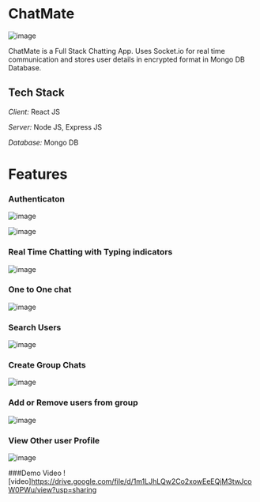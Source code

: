 # ChatMate
![image](https://github.com/user-attachments/assets/07c29493-b530-475c-8fbb-0f293f818f9a)

ChatMate is a Full Stack Chatting App.
Uses Socket.io for real time communication and stores user details in encrypted format in Mongo DB Database.
## Tech Stack

*Client:* React JS

*Server:* Node JS, Express JS

*Database:* Mongo DB

# Features

### Authenticaton


![image](https://github.com/user-attachments/assets/7ab18d84-9bd9-44cb-90b7-baa304faba80)

![image](https://github.com/user-attachments/assets/6c8f7763-b682-4dd0-8b40-be7d09cc5223)


### Real Time Chatting with Typing indicators
![image](https://github.com/user-attachments/assets/9296db02-2ce7-46a5-9b0a-020b4b70f294)

### One to One chat
![image](https://github.com/user-attachments/assets/9812062e-5bfd-4953-b0ba-179a7abd5c16)

### Search Users
![image](https://github.com/user-attachments/assets/588081bd-1c31-4550-9869-6fc494056ccb)

### Create Group Chats
![image](https://github.com/user-attachments/assets/0ddb161b-22cb-4117-b549-d6f238b62e40)

### Add or Remove users from group
![image](https://github.com/user-attachments/assets/c706d95a-bc48-4823-9ee6-35b0ace53117)

### View Other user Profile
![image](https://github.com/user-attachments/assets/3356e05c-6ea9-42a9-a835-3f3dd67c8e66)


###Demo Video
![video]https://drive.google.com/file/d/1m1LJhLQw2Co2xowEeEQjM3twJcoW0PWu/view?usp=sharing
